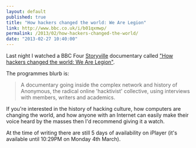 ```yaml
---
layout: default
published: true
title: "How hackers changed the world: We Are Legion"
link: http://www.bbc.co.uk/i/b01qxmwp/
permalink: /2013/02/how-hackers-changed-the-world/
date: "2013-02-27 10:40:00"
---
```


Last night I watched a BBC Four [Storyville](http://www.bbc.co.uk/programmes/b006mfx6) documentary called ["How hackers changed the world: We Are Legion"](http://www.bbc.co.uk/programmes/b01qxmwp).

The programmes blurb is:

> A documentary going inside the complex network and history of Anonymous, the radical online 'hacktivist' collective, using interviews with members, writers and academics.

If you're interested in the history of hacking culture, how computers are changing the world, and how anyone with an Internet can easily make their voice heard by the masses then I'd recommend giving it a watch.

At the time of writing there are still 5 days of availability on iPlayer (it's available until 10:29PM on Monday 4th March).